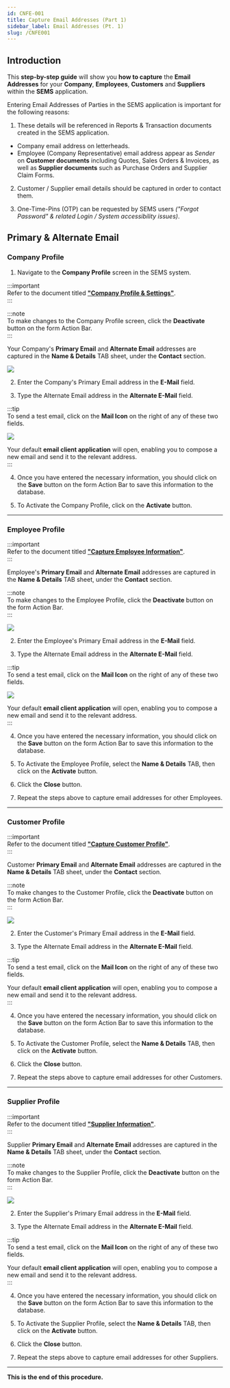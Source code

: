 ```yaml
---
id: CNFE-001
title: Capture Email Addresses (Part 1)
sidebar_label: Email Addresses (Pt. 1)
slug: /CNFE001
---
```

## Introduction  

This **step-by-step guide** will show you **how to capture** the **Email Addresses** for your **Company**, **Employees**, **Customers** and **Suppliers** within the **SEMS** application.  

Entering Email Addresses of Parties in the SEMS application is important for the following reasons:  
1.  These details will be referenced in Reports & Transaction documents created in the SEMS application.  
-   Company email address on letterheads.  
-   Employee (Company Representative) email address appear as _Sender_ on **Customer documents** including Quotes, Sales Orders & Invoices, as well as **Supplier documents** such as Purchase Orders and Supplier Claim Forms.  

2.  Customer / Supplier email details should be captured in order to contact them.  

3.  One-Time-Pins (OTP) can be requested by SEMS users _("Forgot Password" & related Login / System accessibility issues)_.

## Primary & Alternate Email  

### Company Profile  

1.  Navigate to the **Company Profile** screen in the SEMS system.  

:::important  
Refer to the document titled **["Company Profile & Settings"](https://sense-i.co/docs/CMP001)**.  
:::	

:::note  
To make changes to the Company Profile screen, click the **Deactivate** button on the form Action Bar.  
:::  

Your Company's **Primary Email** and **Alternate Email** addresses are captured in the **Name & Details** TAB sheet, under the **Contact** section.  

![](../static/img/docs/CNF-001/image02.png)  

2.  Enter the Company's Primary Email address in the **E-Mail** field.  

3.  Type the Alternate Email address in the **Alternate E-Mail** field.  

:::tip  
To send a test email, click on the **Mail Icon** on the right of any of these two fields.  

![](../static/img/docs/CNF-001/image03.png)  

Your default **email client application** will open, enabling you to compose a new email and send it to the relevant address.  
:::  

4.  Once you have entered the necessary information, you should click on the **Save** button on the form Action Bar to save this information to the database.  

5.  To Activate the Company Profile, click on the **Activate** button.  
___

### Employee Profile  

:::important  
Refer to the document titled **["Capture Employee Information"](https://sense-i.co/docs/SAF1204)**.  
:::	 

Employee's **Primary Email** and **Alternate Email** addresses are captured in the **Name & Details** TAB sheet, under the **Contact** section.  

:::note  
To make changes to the Employee Profile, click the **Deactivate** button on the form Action Bar.  
:::  

![](../static/img/docs/CNF-001/image12.png)  

2.  Enter the Employee's Primary Email address in the **E-Mail** field.  

3.  Type the Alternate Email address in the **Alternate E-Mail** field.  

:::tip  
To send a test email, click on the **Mail Icon** on the right of any of these two fields.  

![](../static/img/docs/CNF-001/image13.png)  

Your default **email client application** will open, enabling you to compose a new email and send it to the relevant address.  
:::  

4.  Once you have entered the necessary information, you should click on the **Save** button on the form Action Bar to save this information to the database.  

6.  To Activate the Employee Profile, select the **Name & Details** TAB, then click on the **Activate** button.  

7.  Click the **Close** button.  

8.  Repeat the steps above to capture email addresses for other Employees.  
___

### Customer Profile  

:::important  
Refer to the document titled **["Capture Customer Profile"](https://sense-i.co/docs/1202)**.  
:::	 

Customer **Primary Email** and **Alternate Email** addresses are captured in the **Name & Details** TAB sheet, under the **Contact** section.  

:::note  
To make changes to the Customer Profile, click the **Deactivate** button on the form Action Bar.  
:::  

![](../static/img/docs/CNF-001/image25.png)  

2.  Enter the Customer's Primary Email address in the **E-Mail** field.  

3.  Type the Alternate Email address in the **Alternate E-Mail** field.  

:::tip  
To send a test email, click on the **Mail Icon** on the right of any of these two fields.  

Your default **email client application** will open, enabling you to compose a new email and send it to the relevant address.  
:::  

4.  Once you have entered the necessary information, you should click on the **Save** button on the form Action Bar to save this information to the database.  

6.  To Activate the Customer Profile, select the **Name & Details** TAB, then click on the **Activate** button.  

7.  Click the **Close** button.  

8.  Repeat the steps above to capture email addresses for other Customers.  
___

### Supplier Profile  

:::important  
Refer to the document titled **["Supplier Information"](https://sense-i.co/docs/1203)**.  
:::	 

Supplier **Primary Email** and **Alternate Email** addresses are captured in the **Name & Details** TAB sheet, under the **Contact** section.  

:::note  
To make changes to the Supplier Profile, click the **Deactivate** button on the form Action Bar.  
:::  

![](../static/img/docs/CNF-001/image24.png)  

2.  Enter the Supplier's Primary Email address in the **E-Mail** field.  

3.  Type the Alternate Email address in the **Alternate E-Mail** field.  

:::tip  
To send a test email, click on the **Mail Icon** on the right of any of these two fields.  

Your default **email client application** will open, enabling you to compose a new email and send it to the relevant address.  
:::  

4.  Once you have entered the necessary information, you should click on the **Save** button on the form Action Bar to save this information to the database.  

6.  To Activate the Supplier Profile, select the **Name & Details** TAB, then click on the **Activate** button.  

7.  Click the **Close** button.  

8.  Repeat the steps above to capture email addresses for other Suppliers.  

<!-- ___

## SEMS Log in & Email Password Setup  

Once the Email settings have been captured, the next step would be for the **Employee / SEMS User** to Log in to the SEMS application.  

Then the **Employee / SEMS User** will be able to set his/her Email password and **test** the outgoing Email function.    -->

<!-- ### Employee SEMS Log in  

:::important  
Refer to the document titled **[Log in & Maintain Password](https://sense-i.co/docs/SUI001)**.  
:::  

1.  Log in to the SEMS application with **SEMS Logon User Code** as received from the SEMS System Administrator.   -->
___
**This is the end of this procedure.**
